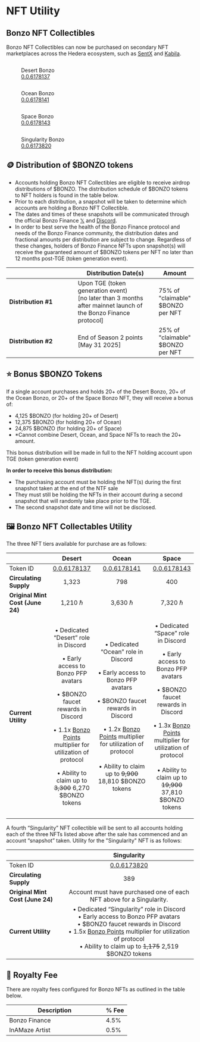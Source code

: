 # NFT Utility

## Bonzo NFT Collectibles

Bonzo NFT Collectibles can now be purchased on secondary NFT marketplaces across the Hedera ecosystem, such as [SentX](https://sentx.io/nft-marketplace/creators/bonzo-finance) and [Kabila](https://market.kabila.app/en/collections).

<div>

<figure><img src="../../.gitbook/assets/1desert (1).jpg" alt=""><figcaption><p>Desert Bonzo<br><a href="https://hashscan.io/mainnet/token/0.0.6178137">0.0.6178137</a></p></figcaption></figure>

 

<figure><img src="../../.gitbook/assets/2ocean (1).jpg" alt=""><figcaption><p>Ocean Bonzo<br><a href="https://hashscan.io/mainnet/token/0.0.6178141">0.0.6178141</a></p></figcaption></figure>

 

<figure><img src="../../.gitbook/assets/3space (1).jpg" alt=""><figcaption><p>Space Bonzo<br><a href="https://hashscan.io/mainnet/token/0.0.6178143">0.0.6178143</a></p></figcaption></figure>

 

<figure><img src="../../.gitbook/assets/4singularity (2).jpg" alt=""><figcaption><p>Singularity Bonzo<br><a href="https://hashscan.io/mainnet/token/0.0.6173820?p=1&#x26;k=1">0.0.6173820</a></p></figcaption></figure>

</div>

## **🪙  Distribution of $BONZO tokens**

* Accounts holding Bonzo NFT Collectibles are eligible to receive airdrop distributions of $BONZO. The distribution schedule of $BONZO tokens to NFT holders is found in the table below.
* Prior to each distribution, a snapshot will be taken to determine which accounts are holding a Bonzo NFT Collectible.
* The dates and times of these snapshots will be communicated through the official Bonzo Finance [𝕏](https://www.x.com/bonzo\_finance) and [Discord](https://bonzo.finance/discord).&#x20;
* In order to best serve the health of the Bonzo Finance protocol and needs of the Bonzo Finance community, the distribution dates and fractional amounts per distribution are subject to change. Regardless of these changes, holders of Bonzo Finance NFTs upon snapshot(s) will receive the guaranteed amount of $BONZO tokens per NFT no later than 12 months post-TGE (token generation event).

<table><thead><tr><th width="204"></th><th width="252">Distribution Date(s)</th><th>Amount</th></tr></thead><tbody><tr><td><strong>Distribution #1</strong></td><td>Upon TGE  (token generation event) <br>[no later than 3 months after mainnet launch of the Bonzo Finance protocol]</td><td>75% of "claimable" $BONZO per NFT</td></tr><tr><td><strong>Distribution #2</strong></td><td>End of Season 2 points<br>[May 31 2025]</td><td>25% of "claimable" $BONZO per NFT</td></tr></tbody></table>

## **⭐️  Bonus $BONZO Tokens**

If a single account purchases and holds 20+ of the Desert Bonzo, 20+ of the Ocean Bonzo, or 20+ of the Space Bonzo NFT, they will receive a bonus of:

* 4,125 $BONZO (for holding 20+ of Desert)
* 12,375 $BONZO (for holding 20+ of Ocean)&#x20;
* 24,875 $BONZO (for holding 20+ of Space)
* \*Cannot combine Desert, Ocean, and Space NFTs to reach the 20+ amount.

This bonus distribution will be made in full to the NFT holding account upon TGE (token generation event)

**In order to receive this bonus distribution:**&#x20;

* The purchasing account must be holding the NFT(s) during the first snapshot taken at the end of the NTF sale
* They must still be holding the NFTs in their account during a second snapshot that will randomly take place prior to the TGE.
* The second snapshot date and time will not be disclosed.

## **🖼️ Bonzo NFT Collectables Utility**

The three NFT tiers available for purchase are as follows:

<table><thead><tr><th width="140"></th><th align="center">Desert</th><th width="217" align="center">Ocean</th><th align="center">Space</th></tr></thead><tbody><tr><td>Token ID</td><td align="center"><a href="https://hashscan.io/mainnet/token/0.0.6178137">0.0.6178137</a></td><td align="center"><a href="https://hashscan.io/mainnet/token/0.0.6178141">0.0.6178141</a></td><td align="center"><a href="https://hashscan.io/mainnet/token/0.0.6178143">0.0.6178143</a></td></tr><tr><td><strong>Circulating Supply</strong></td><td align="center">1,323</td><td align="center">798</td><td align="center">400</td></tr><tr><td><strong>Original Mint Cost (June 24)</strong></td><td align="center">1,210 ℏ</td><td align="center">3,630 ℏ</td><td align="center">7,320 ℏ</td></tr><tr><td><strong>Current Utility</strong></td><td align="center"><p>• Dedicated “Desert” role in Discord</p><p></p><p>• Early access to Bonzo PFP avatars</p><p></p><p>• $BONZO faucet rewards in Discord</p><p></p><p>• 1.1x <a href="https://app.bonzo.finance/points">Bonzo Points</a> multiplier for utilization of protocol</p><p></p><p>• Ability to claim up to <del>3,300</del> 6,270 $BONZO tokens</p></td><td align="center"><p>• Dedicated “Ocean” role in Discord<br></p><p>• Early access to Bonzo PFP avatars<br></p><p>• $BONZO faucet rewards in Discord<br></p><p>• 1.2x <a href="https://app.bonzo.finance/points">Bonzo Points</a> multiplier for utilization of protocol<br><br>• Ability to claim up to <del>9,900</del>  18,810 $BONZO tokens<br></p></td><td align="center"><p>• Dedicated “Space” role in Discord<br></p><p>• Early access to Bonzo PFP avatars<br></p><p>• $BONZO faucet rewards in Discord<br></p><p>• 1.3x <a href="https://app.bonzo.finance/points">Bonzo Points</a> multiplier for utilization of protocol<br><br>• Ability to claim up to <del>19,900</del> 37,810 $BONZO tokens</p></td></tr></tbody></table>

A fourth “Singularity” NFT collectible will be sent to all accounts holding each of the three NFTs listed above after the sale has commenced and an account “snapshot” taken. Utility for the "Singularity" NFT is as follows:&#x20;

<table><thead><tr><th width="140"></th><th align="center">Singularity</th></tr></thead><tbody><tr><td>Token ID</td><td align="center"><a href="https://hashscan.io/mainnet/token/0.0.6173820?p=1&#x26;k=1">0.0.6173820</a></td></tr><tr><td><strong>Circulating Supply</strong></td><td align="center">389</td></tr><tr><td><strong>Original Mint Cost (June 24)</strong></td><td align="center">Account must have purchased one of each NFT above for a Singularity.</td></tr><tr><td><strong>Current Utility</strong></td><td align="center">• Dedicated “Singularity” role in Discord <br>• Early access to Bonzo PFP avatars <br>• $BONZO faucet rewards in Discord <br>• 1.5x <a href="https://app.bonzo.finance/points">Bonzo Points</a> multiplier for utilization of protocol<br>• Ability to claim up to <del>1,175</del> 2,519 $BONZO tokens</td></tr></tbody></table>

## **👑  Royalty Fee**

There are royalty fees configured for Bonzo NFTs as outlined in the table below.

<table><thead><tr><th width="244">Description</th><th>% Fee</th></tr></thead><tbody><tr><td>Bonzo Finance</td><td>4.5%</td></tr><tr><td>InAMaze Artist</td><td>0.5%</td></tr></tbody></table>
